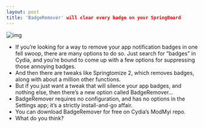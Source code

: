 ```yaml
---
layout: post
title: 'BadgeRemover' will clear every badge on your SpringBoard
---
```

![img](http://media.idownloadblog.com/wp-content/uploads/2012/03/BadgeRemover-Screenshot.jpg)
* If you’re looking for a way to remove your app notification badges in one fell swoop, there are many options to do so. Just search for “badges” in Cydia, and you’re bound to come up with a few options for suppressing those annoying badges.
* And then there are tweaks like Springtomize 2, which removes badges, along with about a million other functions.
* But if you just want a tweak that will silence your app badges, and nothing else, then there’s a new option called BadgeRemover…
* BadgeRemover requires no configuration, and has no options in the Settings app; it’s a strictly install-and-go affair.
* You can download BadgeRemover for free on Cydia’s ModMyi repo.
* What do you think?

